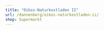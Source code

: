 ```yaml
---
title: "Oikos-Naturkostladen II"
url: /dannenberg/oikos-naturkostladen-ii/
shop: Supermarkt
---
```

